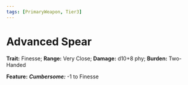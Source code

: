 ```yaml
---
tags: [PrimaryWeapon, Tier3]
---
```

# Advanced Spear

**Trait:** Finesse; **Range:** Very Close; **Damage:** d10+8 phy; **Burden:** Two-Handed

**Feature:** ***Cumbersome:*** -1 to Finesse
